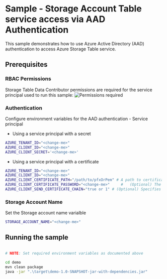 # Sample - Storage Account Table service access via AAD Authentication

This sample demonstrates how to use Azure Active Directory (AAD) authentication to access Azure Storage Table service.

## Prerequisites

### RBAC Permissions

Storage Table Data Contributor permissions are required for the service principal used to run this sample:
![Permissions required](/images/Storage%20Account%20Table%20RBAC.png)

### Authentication
Configure environment variables for the AAD authentication - Service principal

- Using a service principal with a secret

```bash
AZURE_TENANT_ID="<change-me>"
AZURE_CLIENT_ID="<change-me>"
AZURE_CLIENT_SECRET='<change-me>'
```

- Using a service principal with a certificate
```bash
AZURE_TENANT_ID="<change-me>"
AZURE_CLIENT_ID="<change-me>"
AZURE_CLIENT_CERTIFICATE_PATH="/path/to/pfxOrPem" #	A path to certificate and private key pair in PEM or PFX format, which can authenticate the App Registration.
AZURE_CLIENT_CERTIFICATE_PASSWORD="<change-me>"     #	(Optional) The password protecting the certificate file (currently only supported for PFX (PKCS12) certificates).
AZURE_CLIENT_SEND_CERTIFICATE_CHAIN="true or 1"	# (Optional) Specifies whether an authentication request will include an x5c header to support subject name / issuer based authentication. When set to `true` or `1`, authentication requests include the x5c header.
```

### Storage Account Name
Set the Storage account name varialble

```bash
STORAGE_ACCOUNT_NAME="<change-me>"
```

## Running the sample

```bash

# NOTE: Set required environment variables as documented above

cd demo
mvn clean package
java -jar ".\target\demo-1.0-SNAPSHOT-jar-with-dependencies.jar"
```
